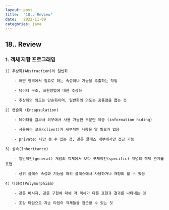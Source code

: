```yaml
---
layout: post
title:  "18.. Review"
date:   2022-11-09
categories: java
---
```


## 18.. Review

### 1. 객체 지향 프로그래밍

    1) 추상화(Abstraction)와 일반화 

        - 어떤 영역에서 필요로 하는 속성이나 기능을 추출하는 작업

        - 데이터 구조, 표현방법에 대한 추상화 

        - 추상화의 의도는 단순화이며, 일반화의 의도는 공통점을 뽑는 것

    2) 캡슐화 (Encapsulation)

        - 데이터를 감싸서 외부에서 사용 가능한 부분만 제공 (information hiding)

        - 사용하는 코드(client)가 세부적인 사항을 알 필요가 없음 

        - private: 나만 볼 수 있는 것, 같은 클래스 내부에서만 접근 가능 

    3) 상속(Inheritance)           

        - 일반적인(general) 개념의 객체에서 보다 구체적인(specific) 개념의 객체 관계를 표현 

        - 상위 클래스 속성과 기능을 하위 클래스에서 사용하거나 재정의 할 수 있음

    4) 다형성(Polymorphism)        

        - 같은 메시지, 같은 구현에 대해 각 객체가 다른 표현과 결과를 나타내는 것

        - 조상 타입으로 자손 타입의 객체들을 접근할 수 있는 것 
